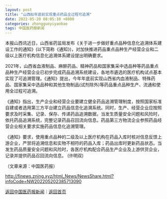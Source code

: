 ```yaml
---
layout: post
title: "山西拟年底前实现重点药品全过程可追溯"
date: 2022-05-20 08:05:10 +0800
categories: zhongguoyiyaobao
tags: 中国医药报新闻
---
```

<p>本报山西讯近日，山西省药监局发布《关于进一步做好重点品种信息化追溯体系建设工作的通知》(以下简称《通知》)，对加快推进药品重点品种生产经营企业和二级以上医疗机构信息化追溯体系建设提出明确要求。</p>
 <p>2021年，山西省血液制品、麻醉药品、精神药品和国家集采中选品种等药品重点品种生产经营企业已初步完成药品追溯系统建设，各地市遴选的医疗机构试点基本实现了可追溯管理。《通知》提出，今年年底前实现山西省内血液制品、特殊药品、国家集采中选品种和其他生物制品(试剂除外)等药品重点品种生产、流通和使用全过程可追溯。</p>
 <p>《通知》指出，生产企业和经营企业要建立健全药品追溯管理制度，按照国家标准自建或者选用第三方平台建立药品信息化追溯系统。同时，生产、经营企业应按照要求及时采集、记录、保存、传递药品追溯数据，当发生质量安全问题和风险时，依托药品追溯系统，完整记录药品召回流向信息。药品第三方物流企业参照药品经营企业相关要求实施药品信息化追溯管理。</p>
 <p>《通知》要求，使用重点品种的二级及以上医疗机构在药品入库时核对信息反馈上游企业，严禁将追溯信息和实物不相符的药品入库；药品出库时更新药品状态。当发生药品质量安全问题和风险时，各医疗机构配合药品生产企业及上游供货企业，记录并提供药品召回流向信息。 (许明双)</p><p class="em_media">（文章来源：中国医药报）</p>

<http://finews.zning.xyz/html_News/NewsShare.html?infoCode=NW202205202385713090>

[返回中国医药报新闻](//finews.withounder.com/category/zhongguoyiyaobao.html)｜[返回首页](//finews.withounder.com/)